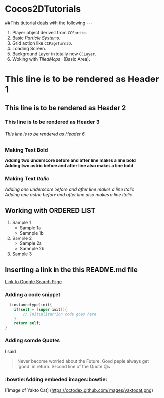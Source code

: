 Cocos2DTutorials
================
##This tiutorial deals with the following ---

1. Player object derived from <code>CCSprite</code>.
2. Basic *Particle Systems*.
3. Grid action like <code>CCPageTurn3D</code>.
4. Loading Screen.
5. Background Layer in totally new <code>CCLayer</code>.
6. Woking with *TiledMaps* -(Basic Area).


# This line is to be rendered as Header 1
## This line is to be rendered as Header 2
### This line is to be rendered as Header 3
###### This line is to be rendered as Header 6

### Making Text **Bold**
__Adding two underscore before and after line makes a line bold__<br>
**Adding two astric before and after line also makes a line bold**

### Making Text *Italic*
_Adding one underscore before and after line makes a line Italic_<br>
*Adding one astric before and after line also makes a line Italic*


## Working with ORDERED LIST

1. Sample 1
   * Sample 1a
   * Samnple 1b
2. Sample 2
   * Sample 2a
   * Samnple 2b
3. Sample 3


## Inserting a link in the this README.md file
[Link to Google Search Page](http://google.co.ins)

### Adding a code snippet

```objective-c
- (instancetype)init{
	if(self = [super init]){
		// Initializartion code goes here
	}
	return self;
}
```


### Adding somde Quotes
I said
> Never become worried about the Future. Good peple always get 'good' in return.
> Second line of the Quote.:stuck_out_tongue_closed_eyes:s

### :bowtie:Adding embeded images:bowtie:
![Image of Yakto Cat]
(https://octodex.github.com/images/yaktocat.png)